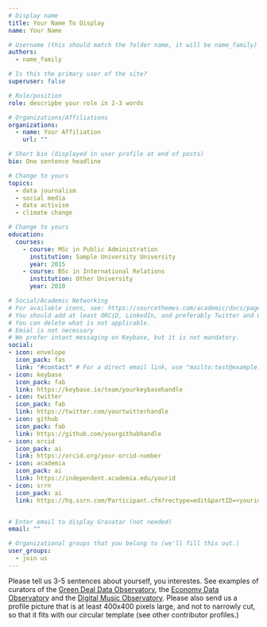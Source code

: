 ```yaml
---
# Display name
title: Your Name To Display
name: Your Name

# Username (this should match the folder name, it will be name_family)
authors:
  - name_family

# Is this the primary user of the site?
superuser: false

# Role/position
role: descripbe your role in 2-3 words

# Organizations/Affiliations
organizations:
  - name: Your Affiliation
    url: ""

# Short bio (displayed in user profile at end of posts)
bio: One sentence headline

# Change to yours
topics:
  - data journalism
  - social media
  - data activism
  - climate change

# Change to yours
education:
  courses:
    - course: MSc in Public Administration
      institution: Sample University University
      year: 2015
    - course: BSc in International Relations
      institution: Other University
      year: 2010

# Social/Academic Networking
# For available icons, see: https://sourcethemes.com/academic/docs/page-builder/#icons
# You should add at least ORCiD, LinkedIn, and preferably Twitter and Github.
# You can delete what is not applicable.
# Emial is not necessary
# We prefer intant messaging on Keybase, but it is not mandatory.
social:
- icon: envelope
  icon_pack: fas
  link: "#contact" # For a direct email link, use "mailto:test@example.org".
- icon: keybase
  icon_pack: fab
  link: https://keybase.io/team/yourkeybasehandle
- icon: twitter
  icon_pack: fab
  link: https://twitter.com/yourtwitterhandle
- icon: github
  icon_pack: fab
  link: https://github.com/yourgithubhandle
- icon: orcid
  icon_pack: ai
  link: https://orcid.org/your-orcid-number  
- icon: academia
  icon_pack: ai
  link: https://independent.academia.edu/yourid
- icon: srrn
  icon_pack: ai
  link: https://hq.ssrn.com/Participant.cfm?rectype=edit&partID=<yourid>


# Enter email to display Gravatar (not needed)
email: ""

# Organizational groups that you belong to (we'll fill this out.)
user_groups:
  - join us
---
```


Please tell us 3-5 sentences about yourself, you interestes. See examples of curators of the  [Green Deal Data Observatory](https://greendeal.dataobservatory.eu/#contributors), the [Economy Data Observatory](https://economy.dataobservatory.eu/#contributors) and the [Digital Music Observatory](https://music.dataobservatory.eu/#contributors). Please also send us a profile picture that is at least 400x400 pixels large, and not to narrowly cut, so that it fits with our circular template (see other contributor profiles.)
